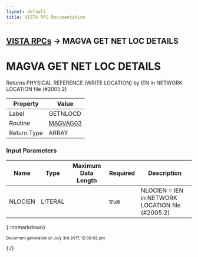 ```yaml
---
layout: default
title: VISTA RPC Documentation
---
```


## [VISTA RPCs](TableOfContents) &#8594; MAGVA GET NET LOC DETAILS
# MAGVA GET NET LOC DETAILS

 Returns PHYSICAL REFERENCE (WRITE LOCATION) by IEN in NETWORK LOCATION file (#2005.2)

Property | Value
--- | ---
Label | GETNLOCD
Routine | [MAGVAG03](http://code.osehra.org/dox/Routine_MAGVAG03_source.html)
Return Type | ARRAY


### Input Parameters

Name | Type | Maximum Data Length | Required | Description
--- | --- | --- | --- | ---
NLOCIEN | LITERAL |  | true | NLOCIEN &#x3D; IEN in NETWORK LOCATION file (#2005.2) 



{::nomarkdown} <br/><p style="font-size: 11px">Document generated on July 3rd 2017, 12:09:02 pm</p>{:/}